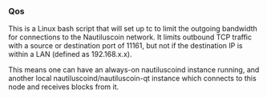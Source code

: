### Qos ###

This is a Linux bash script that will set up tc to limit the outgoing bandwidth for connections to the Nautiluscoin network. It limits outbound TCP traffic with a source or destination port of 11161, but not if the destination IP is within a LAN (defined as 192.168.x.x).

This means one can have an always-on nautiluscoind instance running, and another local nautiluscoind/nautiluscoin-qt instance which connects to this node and receives blocks from it.
